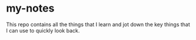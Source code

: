 # my-notes
This repo contains all the things that I learn and jot down the key things that I can use to quickly look back.
